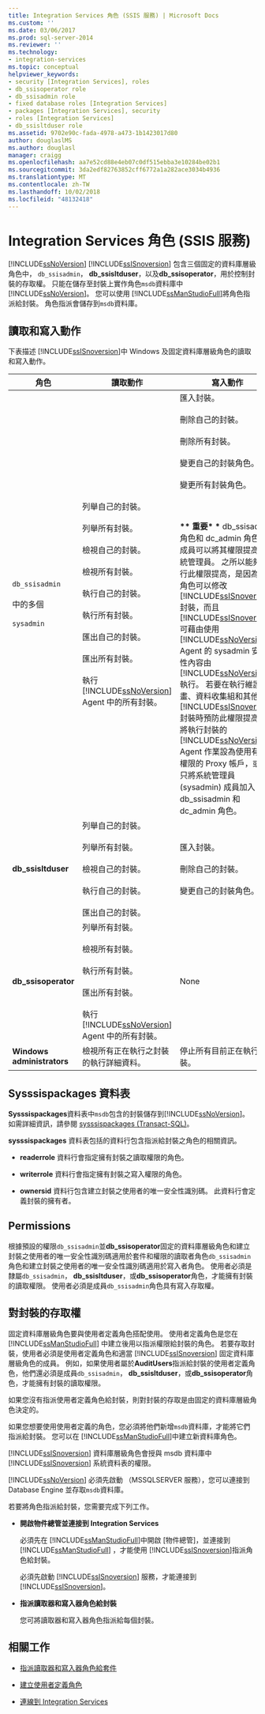```yaml
---
title: Integration Services 角色 (SSIS 服務) | Microsoft Docs
ms.custom: ''
ms.date: 03/06/2017
ms.prod: sql-server-2014
ms.reviewer: ''
ms.technology:
- integration-services
ms.topic: conceptual
helpviewer_keywords:
- security [Integration Services], roles
- db_ssisoperator role
- db_ssisadmin role
- fixed database roles [Integration Services]
- packages [Integration Services], security
- roles [Integration Services]
- db_ssisltduser role
ms.assetid: 9702e90c-fada-4978-a473-1b1423017d80
author: douglaslMS
ms.author: douglasl
manager: craigg
ms.openlocfilehash: aa7e52cd88e4eb07c0df515ebba3e10284be02b1
ms.sourcegitcommit: 3da2edf82763852cff6772a1a282ace3034b4936
ms.translationtype: MT
ms.contentlocale: zh-TW
ms.lasthandoff: 10/02/2018
ms.locfileid: "48132418"
---
```

# <a name="integration-services-roles-ssis-service"></a>Integration Services 角色 (SSIS 服務)
  [!INCLUDE[ssNoVersion](../../includes/ssnoversion-md.md)] [!INCLUDE[ssISnoversion](../../includes/ssisnoversion-md.md)] 包含三個固定的資料庫層級角色中， `db_ssisadmin`， **db_ssisltduser**，以及**db_ssisoperator**，用於控制封裝的存取權。 只能在儲存至封裝上實作角色`msdb`資料庫中[!INCLUDE[ssNoVersion](../../includes/ssnoversion-md.md)]。 您可以使用 [!INCLUDE[ssManStudioFull](../../includes/ssmanstudiofull-md.md)]將角色指派給封裝。 角色指派會儲存到`msdb`資料庫。  
  
## <a name="read-and-write-actions"></a>讀取和寫入動作  
 下表描述 [!INCLUDE[ssISnoversion](../../includes/ssisnoversion-md.md)]中 Windows 及固定資料庫層級角色的讀取和寫入動作。  
  
|角色|讀取動作|寫入動作|  
|----------|-----------------|------------------|  
|`db_ssisadmin`<br /><br /> 中的多個<br /><br /> `sysadmin`|列舉自己的封裝。<br /><br /> 列舉所有封裝。<br /><br /> 檢視自己的封裝。<br /><br /> 檢視所有封裝。<br /><br /> 執行自己的封裝。<br /><br /> 執行所有封裝。<br /><br /> 匯出自己的封裝。<br /><br /> 匯出所有封裝。<br /><br /> 執行 [!INCLUDE[ssNoVersion](../../includes/ssnoversion-md.md)] Agent 中的所有封裝。|匯入封裝。<br /><br /> 刪除自己的封裝。<br /><br /> 刪除所有封裝。<br /><br /> 變更自己的封裝角色。<br /><br /> 變更所有封裝角色。<br /><br /> <br /><br /> **\*\* 重要\* \***  db_ssisadmin 角色和 dc_admin 角色的成員可以將其權限提高為系統管理員。 之所以能夠進行此權限提高，是因為這些角色可以修改 [!INCLUDE[ssISnoversion](../../includes/ssisnoversion-md.md)] 封裝，而且 [!INCLUDE[ssISnoversion](../../includes/ssisnoversion-md.md)] 可藉由使用 [!INCLUDE[ssNoVersion](../../includes/ssnoversion-md.md)] Agent 的 sysadmin 安全性內容由 [!INCLUDE[ssNoVersion](../../includes/ssnoversion-md.md)] 執行。 若要在執行維護計畫、資料收集組和其他 [!INCLUDE[ssISnoversion](../../includes/ssisnoversion-md.md)] 封裝時預防此權限提高，請將執行封裝的 [!INCLUDE[ssNoVersion](../../includes/ssnoversion-md.md)] Agent 作業設為使用有限權限的 Proxy 帳戶，或是只將系統管理員 (sysadmin) 成員加入 db_ssisadmin 和 dc_admin 角色。|  
|**db_ssisltduser**|列舉自己的封裝。<br /><br /> 列舉所有封裝。<br /><br /> 檢視自己的封裝。<br /><br /> 執行自己的封裝。<br /><br /> 匯出自己的封裝。|匯入封裝。<br /><br /> 刪除自己的封裝。<br /><br /> 變更自己的封裝角色。|  
|**db_ssisoperator**|列舉所有封裝。<br /><br /> 檢視所有封裝。<br /><br /> 執行所有封裝。<br /><br /> 匯出所有封裝。<br /><br /> 執行 [!INCLUDE[ssNoVersion](../../includes/ssnoversion-md.md)] Agent 中的所有封裝。|None|  
|**Windows administrators**|檢視所有正在執行之封裝的執行詳細資料。|停止所有目前正在執行的封裝。|  
  
## <a name="sysssispackages-table"></a>Sysssispackages 資料表  
 **Sysssispackages**資料表中`msdb`包含的封裝儲存到[!INCLUDE[ssNoVersion](../../includes/ssnoversion-md.md)]。 如需詳細資訊，請參閱 [sysssispackages &#40;Transact-SQL&#41;](/sql/relational-databases/system-tables/sysssispackages-transact-sql)。  
  
 **sysssispackages** 資料表包括的資料行包含指派給封裝之角色的相關資訊。  
  
-   **readerrole** 資料行會指定擁有封裝之讀取權限的角色。  
  
-   **writerrole** 資料行會指定擁有封裝之寫入權限的角色。  
  
-   **ownersid** 資料行包含建立封裝之使用者的唯一安全性識別碼。 此資料行會定義封裝的擁有者。  
  
## <a name="permissions"></a>Permissions  
 根據預設的權限`db_ssisadmin`並**db_ssisoperator**固定的資料庫層級角色和建立封裝之使用者的唯一安全性識別碼適用於套件和權限的讀取者角色`db_ssisadmin`角色和建立封裝之使用者的唯一安全性識別碼適用於寫入者角色。 使用者必須是隸屬`db_ssisadmin`， **db_ssisltduser**，或**db_ssisoperator**角色，才能擁有封裝的讀取權限。 使用者必須是成員`db_ssisadmin`角色具有寫入存取權。  
  
## <a name="access-to-packages"></a>對封裝的存取權  
 固定資料庫層級角色要與使用者定義角色搭配使用。 使用者定義角色是您在 [!INCLUDE[ssManStudioFull](../../includes/ssmanstudiofull-md.md)] 中建立後用以指派權限給封裝的角色。 若要存取封裝，使用者必須是使用者定義角色和適當 [!INCLUDE[ssISnoversion](../../includes/ssisnoversion-md.md)] 固定資料庫層級角色的成員。 例如，如果使用者屬於**AuditUsers**指派給封裝的使用者定義角色，他們還必須是成員`db_ssisadmin`， **db_ssisltduser**，或**db_ssisoperator**角色，才能擁有封裝的讀取權限。  
  
 如果您沒有指派使用者定義角色給封裝，則對封裝的存取是由固定的資料庫層級角色決定的。  
  
 如果您想要使用使用者定義的角色，您必須將他們新增`msdb`資料庫，才能將它們指派給封裝。 您可以在 [!INCLUDE[ssManStudioFull](../../includes/ssmanstudiofull-md.md)]中建立新資料庫角色。  
  
 [!INCLUDE[ssISnoversion](../../includes/ssisnoversion-md.md)] 資料庫層級角色會授與 msdb 資料庫中 [!INCLUDE[ssISnoversion](../../includes/ssisnoversion-md.md)] 系統資料表的權限。  
  
 [!INCLUDE[ssNoVersion](../../includes/ssnoversion-md.md)] 必須先啟動 （MSSQLSERVER 服務），您可以連接到 Database Engine 並存取`msdb`資料庫。  
  
 若要將角色指派給封裝，您需要完成下列工作。  
  
-   **開啟物件總管並連接到 Integration Services**  
  
     必須先在 [!INCLUDE[ssManStudioFull](../../includes/ssmanstudiofull-md.md)]中開啟 [物件總管]，並連接到 [!INCLUDE[ssManStudioFull](../../includes/ssmanstudiofull-md.md)] ，才能使用 [!INCLUDE[ssISnoversion](../../includes/ssisnoversion-md.md)]指派角色給封裝。  
  
     必須先啟動 [!INCLUDE[ssISnoversion](../../includes/ssisnoversion-md.md)] 服務，才能連接到 [!INCLUDE[ssISnoversion](../../includes/ssisnoversion-md.md)]。  
  
-   **指派讀取器和寫入器角色給封裝**  
  
     您可將讀取器和寫入器角色指派給每個封裝。  
  
## <a name="related-tasks"></a>相關工作  
  
-   [指派讀取器和寫入器角色給套件](../assign-a-reader-and-writer-role-to-a-package.md)  
  
-   [建立使用者定義角色](../create-a-user-defined-role.md)  
  
-   [連線到 Integration Services](../connect-to-integration-services.md)  
  
  
